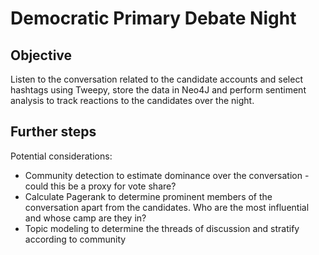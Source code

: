 # Democratic Primary Debate Night 

## Objective

Listen to the conversation related to the candidate accounts and select hashtags using Tweepy, store the data in Neo4J and perform sentiment analysis to track reactions to the candidates over the night.

## Further steps

Potential considerations: 
* Community detection to estimate dominance over the conversation - could this be a  proxy for vote share?
* Calculate Pagerank to determine prominent members of the conversation apart from the candidates. Who are the most influential and whose camp are they in?
* Topic modeling to determine the threads of discussion and stratify according to community